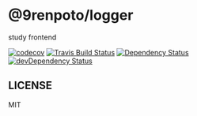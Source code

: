 # @9renpoto/logger

study frontend

[![codecov][codedov-image]][codecov-url] [![Travis Build Status][travis-image]][travis-url] [![Dependency Status][david-dm-image]][david-dm-url] [![devDependency Status][dev-david-dm-image]][dev-david-dm-url]

## LICENSE

MIT

[codecov-url]: https://codecov.io/gh/9renpoto/logger.js
[codedov-image]: https://codecov.io/gh/9renpoto/logger.js/branch/master/graph/badge.svg
[david-dm-image]: https://david-dm.org/9renpoto/logger.js.svg
[david-dm-url]: https://david-dm.org/9renpoto/logger.js
[dev-david-dm-image]: https://david-dm.org/9renpoto/logger.js/dev-status.svg
[dev-david-dm-url]: https://david-dm.org/9renpoto/logger.js?type=dev
[travis-image]: https://travis-ci.org/9renpoto/logger.js.svg?branch=master
[travis-url]: https://travis-ci.org/9renpoto/logger.js
